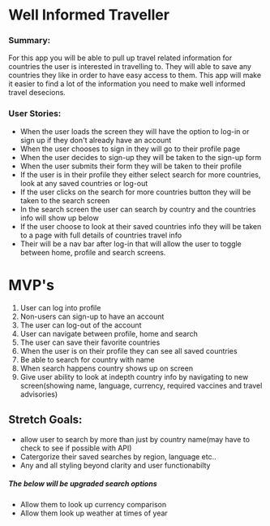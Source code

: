 # Well Informed Traveller

### Summary:
For this app you will be able to pull up travel related information for countries the user is interested in travelling to. They will able to save any countries they like in order to have easy access to them. This app will make it easier to find a lot of the information you need to make well informed travel desecions.

### User Stories:
* When the user loads the screen they will have the option to log-in or sign up if they don't already have an account
* When the user chooses to sign in they will go to their profile page
* When the user decides to sign-up they will be taken to the sign-up form
* When the user submits their form they will be taken to their profile
* If the user is in their profile they either select search for more countries, look at any saved countries or log-out
* If the user clicks on the search for more countries button they will be taken to the search screen
* In the search screen the user can search by country and the countries info will show up below
* If the user choose to look at their saved countries info they will be taken to a page with full details of countries travel info
* Their will be a nav bar after log-in that will allow the user to toggle between home, profile and search screens.

# MVP's
1. User can log into profile
1. Non-users can sign-up to have an account
1. The user can log-out of the account
1. User can navigate between profile, home and search
1. The user can save their favorite countries
1. When the user is on their profile they can see all saved countries
1. Be able to search for country with name
1. When search happens country shows up on screen
1. Give user ability to look at indepth country info by navigating to new screen(showing name, language, currency, required vaccines and travel advisories)

## Stretch Goals:
* allow user to search by more than just by country name(may have to check to see if possible with API)
* Catergorize their saved searches by region, language etc..
* Any and all styling beyond clarity and user functionabilty
##### The below will be upgraded search options
* Allow them to look up currency comparison
* Allow them look up weather at times of year